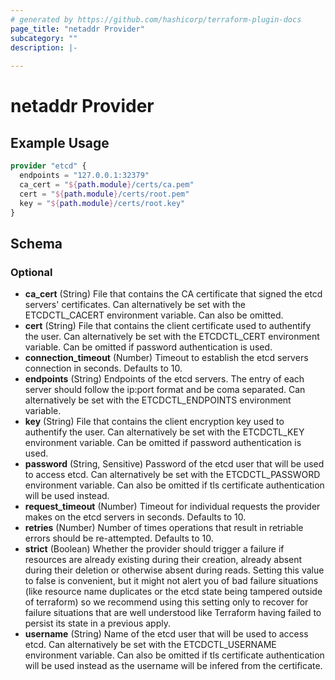 ```yaml
---
# generated by https://github.com/hashicorp/terraform-plugin-docs
page_title: "netaddr Provider"
subcategory: ""
description: |-
  
---
```


# netaddr Provider



## Example Usage

```terraform
provider "etcd" {
  endpoints = "127.0.0.1:32379"
  ca_cert = "${path.module}/certs/ca.pem"
  cert = "${path.module}/certs/root.pem"
  key = "${path.module}/certs/root.key"
}
```

<!-- schema generated by tfplugindocs -->
## Schema

### Optional

- **ca_cert** (String) File that contains the CA certificate that signed the etcd servers' certificates. Can alternatively be set with the ETCDCTL_CACERT environment variable. Can also be omitted.
- **cert** (String) File that contains the client certificate used to authentify the user. Can alternatively be set with the ETCDCTL_CERT environment variable. Can be omitted if password authentication is used.
- **connection_timeout** (Number) Timeout to establish the etcd servers connection in seconds. Defaults to 10.
- **endpoints** (String) Endpoints of the etcd servers. The entry of each server should follow the ip:port format and be coma separated. Can alternatively be set with the ETCDCTL_ENDPOINTS environment variable.
- **key** (String) File that contains the client encryption key used to authentify the user. Can alternatively be set with the ETCDCTL_KEY environment variable. Can be omitted if password authentication is used.
- **password** (String, Sensitive) Password of the etcd user that will be used to access etcd. Can alternatively be set with the ETCDCTL_PASSWORD environment variable. Can also be omitted if tls certificate authentication will be used instead.
- **request_timeout** (Number) Timeout for individual requests the provider makes on the etcd servers in seconds. Defaults to 10.
- **retries** (Number) Number of times operations that result in retriable errors should be re-attempted. Defaults to 10.
- **strict** (Boolean) Whether the provider should trigger a failure if resources are already existing during their creation, already absent during their deletion or otherwise absent during reads. Setting this value to false is convenient, but it might not alert you of bad failure situations (like resource name duplicates or the etcd state being tampered outside of terraform) so we recommend using this setting only to recover for failure situations that are well understood like Terraform having failed to persist its state in a previous apply.
- **username** (String) Name of the etcd user that will be used to access etcd. Can alternatively be set with the ETCDCTL_USERNAME environment variable. Can also be omitted if tls certificate authentication will be used instead as the username will be infered from the certificate.
